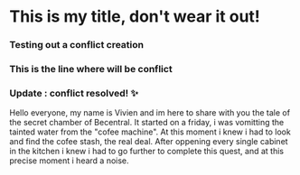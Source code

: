 
# This is my title, don't wear it out! <br>
### Testing out a conflict creation <br>  
### This is the line where will be conflict <br>
### Update : conflict resolved! :sparkles:  <br> 

Hello everyone, my name is Vivien and im here to share with you the tale of the secret chamber of Becentral.
It started on a friday, i was vomitting the tainted water from the "cofee machine". At this moment i knew i had to look and find the cofee stash, the real deal.
After oppening every single cabinet in the kitchen i knew i had to go further to complete this quest, and at this precise moment i heard a noise.
